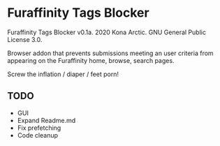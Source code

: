 Furaffinity Tags Blocker
========================
Furaffinity Tags Blocker v0.1a. 2020 Kona Arctic. GNU General Public License 3.0.

Browser addon that prevents submissions meeting an user criteria from appearing on the Furaffinity home, browse, search pages.

Screw the inflation / diaper / feet porn!

TODO
----
-	GUI
-	Expand Readme.md
-	Fix prefetching
-	Code cleanup


